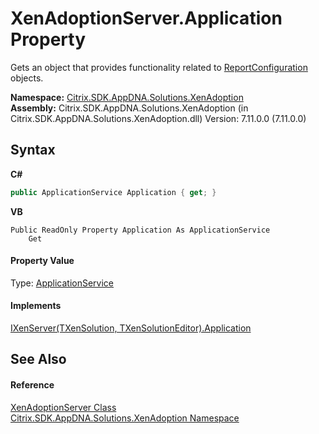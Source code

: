 # XenAdoptionServer.Application Property 
 

Gets an object that provides functionality related to <a href="6e745d8e-90b1-e375-d261-dd945315880e">ReportConfiguration</a> objects.

**Namespace:**&nbsp;<a href="2a3ca15a-daca-4e24-783c-63ca2cba5f92">Citrix.SDK.AppDNA.Solutions.XenAdoption</a><br />**Assembly:**&nbsp;Citrix.SDK.AppDNA.Solutions.XenAdoption (in Citrix.SDK.AppDNA.Solutions.XenAdoption.dll) Version: 7.11.0.0 (7.11.0.0)

## Syntax

**C#**
```csharp
public ApplicationService Application { get; }
```

**VB**
```vbnet
Public ReadOnly Property Application As ApplicationService
	Get
```


#### Property Value
Type: <a href="4190f2b6-31d1-9744-132e-b12e165db1a3">ApplicationService</a>

#### Implements
<a href="648ec812-141e-f3ef-48b6-c46814cdee79">IXenServer(TXenSolution, TXenSolutionEditor).Application</a><br />

## See Also


#### Reference
<a href="649042cb-17ca-e079-9359-1a07fbb93aec">XenAdoptionServer Class</a><br /><a href="2a3ca15a-daca-4e24-783c-63ca2cba5f92">Citrix.SDK.AppDNA.Solutions.XenAdoption Namespace</a><br />